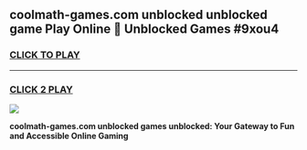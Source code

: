 
## coolmath-games.com unblocked unblocked game Play Online 👋 Unblocked Games #9xou4
<h3>
<a href="https://premium.freeplayer.one?title=coolmath-games.com_unblocked&ref=21F">CLICK TO PLAY</a></h3>
<hr>

<h3>
<a href="https://premium.freeplayer.one?title=coolmath-games.com_unblocked&ref=21F">CLICK 2 PLAY</a>
  
</h3>

<a href="https://premium.freeplayer.one?title=coolmath-games.com_unblocked&ref=21F/"><img src="https://clearcache.store/games.png"></a>


**coolmath-games.com unblocked games unblocked: Your Gateway to Fun and Accessible Online Gaming**
